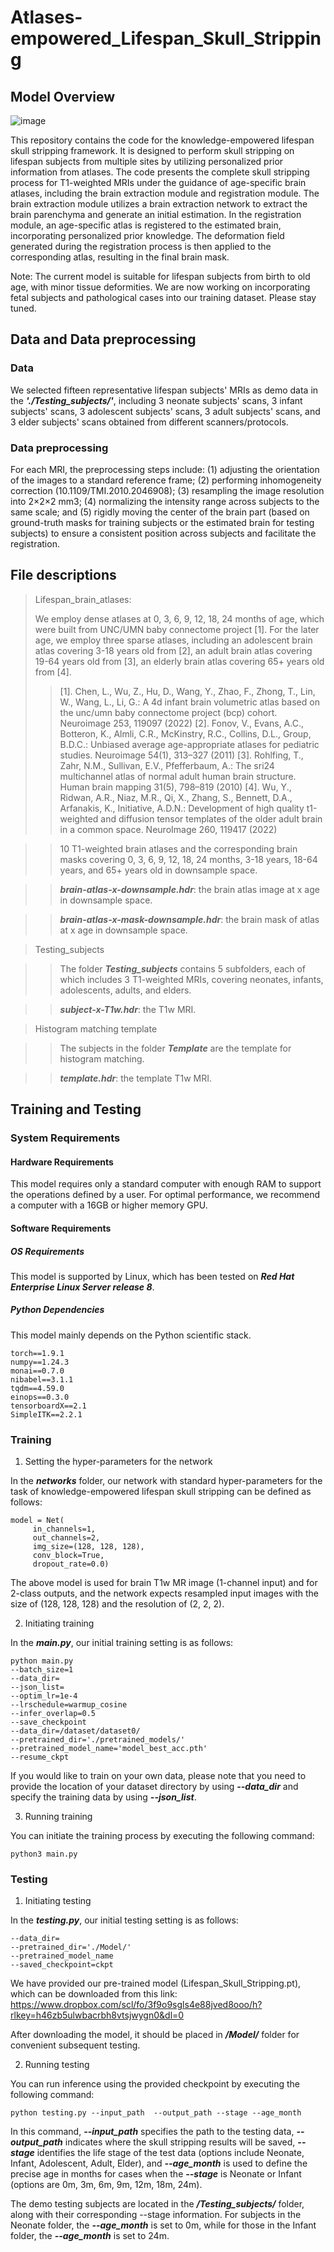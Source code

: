 # Atlases-empowered_Lifespan_Skull_Stripping

## Model Overview

![image](https://github.com/DBC-Lab/Atlases-empowered_Lifespan_Skull_Stripping/blob/main/Fig_S2.png)

This repository contains the code for the knowledge-empowered lifespan skull stripping framework. It is designed to perform skull stripping on lifespan subjects from multiple sites by utilizing personalized prior information from atlases. The code presents the complete skull stripping process for T1-weighted MRIs under the guidance of age-specific brain atlases, including the brain extraction module and registration module. The brain extraction module utilizes a brain extraction network to extract the brain parenchyma and generate an initial estimation. In the registration module, an age-specific atlas is registered to the estimated brain, incorporating personalized prior knowledge. The deformation field generated during the registration process is then applied to the corresponding atlas, resulting in the final brain mask.

Note: The current model is suitable for lifespan subjects from birth to old age, with minor tissue deformities. We are now working on incorporating fetal subjects and pathological cases into our training dataset. Please stay tuned.

## Data and Data preprocessing
### Data
We selected fifteen representative lifespan subjects' MRIs as demo data in the ***'./Testing_subjects/'***, including 3 neonate subjects' scans, 3 infant subjects' scans, 3 adolescent subjects' scans, 3 adult subjects' scans, and 3 elder subjects' scans obtained from different scanners/protocols.
    

### Data preprocessing
For each MRI, the preprocessing steps include:  (1) adjusting the orientation of the images to a standard reference frame; (2) performing inhomogeneity correction (10.1109/TMI.2010.2046908); (3) resampling the image resolution into 2×2×2 mm3; (4) normalizing the intensity range across subjects to the same scale; and (5) rigidly moving the center of the brain part (based on ground-truth masks for training subjects or the estimated brain for testing subjects) to ensure a consistent position across subjects and facilitate the registration.


## File descriptions
> Lifespan_brain_atlases:
> 
> We employ dense atlases at 0, 3, 6, 9, 12, 18, 24 months of age, which were built from UNC/UMN baby connectome project [1]. For the later age, we employ three sparse atlases, including an adolescent brain atlas covering 3-18 years old from [2], an adult brain atlas covering 19-64 years old from [3], an elderly brain atlas covering 65+ years old from [4].
>> [1]. Chen, L., Wu, Z., Hu, D., Wang, Y., Zhao, F., Zhong, T., Lin, W., Wang, L., Li, G.: A 4d infant brain volumetric atlas based on the unc/umn baby connectome project (bcp) cohort. Neuroimage 253, 119097 (2022)
>> [2]. Fonov, V., Evans, A.C., Botteron, K., Almli, C.R., McKinstry, R.C., Collins, D.L., Group, B.D.C.: Unbiased average age-appropriate atlases for pediatric studies. Neuroimage 54(1), 313–327 (2011)
>> [3]. Rohlfing, T., Zahr, N.M., Sullivan, E.V., Pfefferbaum, A.: The sri24 multichannel atlas of normal adult human brain structure. Human brain mapping 31(5), 798–819 (2010)
>> [4]. Wu, Y., Ridwan, A.R., Niaz, M.R., Qi, X., Zhang, S., Bennett, D.A., Arfanakis, K., Initiative, A.D.N.: Development of high quality t1-weighted and diffusion tensor templates of the older adult brain in a common space. NeuroImage 260, 119417 (2022)

>> 10 T1-weighted brain atlases and the corresponding brain masks covering 0, 3, 6, 9, 12, 18, 24 months, 3-18 years, 18-64 years, and 65+ years old in downsample space.

>> ***brain-atlas-x-downsample.hdr***: the brain atlas image at x age in downsample space.

>> ***brain-atlas-x-mask-downsample.hdr***: the brain mask of atlas at x age in downsample space.


> Testing_subjects

>> The folder ***Testing_subjects*** contains 5 subfolders, each of which includes 3 T1-weighted MRIs, covering neonates, infants, adolescents, adults, and elders.

>> ***subject-x-T1w.hdr***: the T1w MRI.

> Histogram matching template

>> The subjects in the folder ***Template*** are the template for histogram matching.

>> ***template.hdr***: the template T1w MRI.


## Training and Testing
### System Requirements
#### Hardware Requirements
This model requires only a standard computer with enough RAM to support the operations defined by a user. For optimal performance, we recommend a computer with a 16GB or higher memory GPU.

#### Software Requirements
##### OS Requirements
This model is supported by Linux, which has been tested on ***Red Hat Enterprise Linux Server release 8***.
##### Python Dependencies
This model mainly depends on the Python scientific stack.

    torch==1.9.1
    numpy==1.24.3
    monai==0.7.0
    nibabel==3.1.1
    tqdm==4.59.0
    einops==0.3.0
    tensorboardX==2.1
    SimpleITK==2.2.1 


### Training

1. Setting the hyper-parameters for the network

In the ***networks*** folder, our network with standard hyper-parameters for the task of knowledge-empowered lifespan skull stripping can be defined as follows:

   ```
   model = Net(
        in_channels=1,
        out_channels=2,
        img_size=(128, 128, 128),
        conv_block=True,
        dropout_rate=0.0)
   ```
   
The above model is used for brain T1w MR image (1-channel input) and for 2-class outputs, and the network expects resampled input images with the size of (128, 128, 128) and the resolution of (2, 2, 2). 

2. Initiating training

In the ***main.py***, our initial training setting is as follows:

   ```
   python main.py
   --batch_size=1
   --data_dir=
   --json_list=
   --optim_lr=1e-4
   --lrschedule=warmup_cosine
   --infer_overlap=0.5
   --save_checkpoint
   --data_dir=/dataset/dataset0/
   --pretrained_dir='./pretrained_models/'
   --pretrained_model_name='model_best_acc.pth'
   --resume_ckpt
   ```

If you would like to train on your own data, please note that you need to provide the location of your dataset directory by using ***--data_dir*** and specify the training data by using ***--json_list***.

3. Running training

You can initiate the training process by executing the following command:

```
python3 main.py
```

### Testing
1. Initiating testing

In the ***testing.py***, our initial testing setting is as follows:

```
--data_dir=
--pretrained_dir='./Model/'
--pretrained_model_name
--saved_checkpoint=ckpt
```
We have provided our pre-trained model (Lifespan_Skull_Stripping.pt), which can be downloaded from this link: https://www.dropbox.com/scl/fo/3f9o9sgls4e88jved8ooo/h?rlkey=h46zb5ulwbacrbh8vtsjwygn0&dl=0

After downloading the model, it should be placed in ***/Model/*** folder for convenient subsequent testing.

2. Running testing

You can run inference using the provided checkpoint by executing the following command:

```
python testing.py --input_path  --output_path --stage --age_month
```
In this command, ***--input_path*** specifies the path to the testing data, ***--output_path*** indicates where the skull stripping results will be saved, ***--stage*** identifies the life stage of the test data (options include Neonate, Infant, Adolescent, Adult, Elder), and ***--age_month*** is used to define the precise age in months for cases when the ***--stage*** is Neonate or Infant (options are 0m, 3m, 6m, 9m, 12m, 18m, 24m).

The demo testing subjects are located in the ***/Testing_subjects/*** folder, along with their corresponding --stage information. For subjects in the Neonate folder, the ***--age_month*** is set to 0m, while for those in the Infant folder, the ***--age_month*** is set to 24m.


